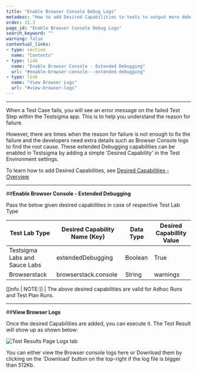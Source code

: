 ```yaml
---
title: "Enable Browser Console Debug Logs"
metadesc: "How to add Desired Capabilities to tests to output more debugging information such as Browser Console logs."
order: 15.3
page_id: "Enable Browser Console Debug Logs"
search_keyword: ""
warning: false
contextual_links:
- type: section
  name: "Contents"
- type: link
  name: "Enable Browser Console - Extended Debugging"
  url: "#enable-browser-console---extended-debugging"
- type: link
  name: "View Browser Logs"
  url: "#view-browser-logs"
---
```

---
When a Test Case fails, you will see an error message on the failed Test Step within the Testsigma app. This is to help you understand the reason for failure.

However, there are times when the reason for failure is not enough to fix the failure and the developers need extra details such as Browser Console logs to find the root cause. These extended Debugging capabilities can be enabled in Testsigma by adding a simple 'Desired Capability' in the Test Environment settings. 

To learn how to add Desired Capabilities, see [Desired Capabilities - Overview](https://testsigma.com/docs/desired-capabilities/overview/)

---
##**Enable Browser Console - Extended Debugging**

Pass the below given desired capabilities in case of respective Test Lab Type

|**Test Lab Type**|**Desired Capability Name (Key)**|**Data Type**|**Desired Capabillity Value**|
|---|---|---|---|
|Testsigma Labs and Sauce Labs|extendedDebugging|Boolean|True|
|Browserstack|browserstack.console|String|warnings|

[[info | NOTE:]]
| The above desired capabilities are valid for Adhoc Runs and Test Plan Runs.

---
##**View Browser Logs**

Once the desired Capabilities are added, you can execute it. The Test Result will show up as shown below:

![Test Results Page Logs tab](https://docs.testsigma.com/images/enable-browser-console-logs/test-results-logs-tab.png)

You can either view the Browser console logs here or Download them by clicking on the 'Download' button on the top-right if the log file is bigger than 512Kb.